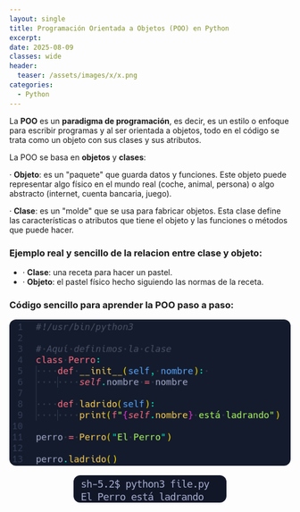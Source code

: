 ```yaml
---
layout: single
title: Programación Orientada a Objetos (POO) en Python
excerpt: 
date: 2025-08-09
classes: wide
header:
  teaser: /assets/images/x/x.png
categories:
  - Python
---
```


La **POO** es un **paradigma de programación**, es decir, es un estilo o enfoque para escribir programas y al ser orientada a objetos, todo en el código se trata como un objeto con sus clases y sus atributos. 

La POO se basa en **objetos** y **clases**:

· **Objeto**: es un "paquete" que guarda datos y funciones. Este objeto puede representar algo físico en el mundo real (coche, animal, persona) o algo abstracto (internet, cuenta bancaria, juego).

· **Clase**: es un "molde" que se usa para fabricar objetos. Esta clase define las características o atributos que tiene el objeto y las funciones o métodos que puede hacer.

### Ejemplo real y sencillo de la relacion entre clase y objeto: 

- · **Clase**: una receta para hacer un pastel.
- · **Objeto**: el pastel físico hecho siguiendo las normas de la receta.

### Código sencillo para aprender la POO paso a paso:

<p align="center">
  <img src="/assets/images/python/38.png" style="border-radius: 12px;">
</p>


<p align="center">
  <img src="/assets/images/python/39.png" style="border-radius: 12px;">
</p>